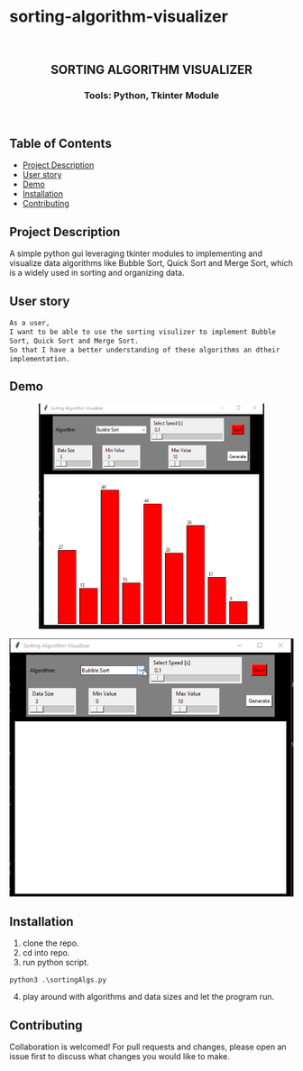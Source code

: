 # sorting-algorithm-visualizer
<br />
<p align="center">

<h2 align="center">SORTING ALGORITHM VISUALIZER</h2>

<h3 align="center">
 Tools: Python, Tkinter Module
</h3>
<br />
</p>

## Table of Contents

- [Project Description](#project-description)
- [User story](#user-story)
- [Demo](#demo)
- [Installation](#installation)
- [Contributing](#contributing)


## Project Description

A simple python gui leveraging tkinter modules to implementing and visualize data algorithms like Bubble Sort, Quick Sort and Merge Sort, which is a widely used in sorting and organizing data. 

## User story

```
As a user,
I want to be able to use the sorting visulizer to implement Bubble Sort, Quick Sort and Merge Sort.
So that I have a better understanding of these algorithms an dtheir implementation.
```

## Demo
<p align="center">
    <img src="./img/bubble.gif" width="400" height="400">
</p>
<p align="center">
    <img src="./img/mergesort.gif">
</p>

## Installation

1. clone the repo.
2. cd into repo.
3. run python script.
```
python3 .\sortingAlgs.py
```
4. play around with algorithms and data sizes and let the program run.

## Contributing

Collaboration is welcomed! For pull requests and changes, please open an issue first to discuss what changes you would like to make.
